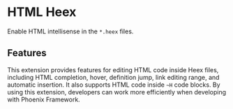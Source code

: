 # HTML Heex

Enable HTML intellisense in the `*.heex` files.

## Features

This extension provides features for editing HTML code inside Heex files, including HTML completion, hover, definition jump, link editing range, and automatic insertion.
It also supports HTML code inside `~H` code blocks.
By using this extension, developers can work more efficiently when developing with Phoenix Framework.
